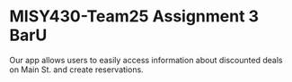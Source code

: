 MISY430-Team25 Assignment 3
BarU
==============
Our app allows users to easily access information about discounted deals on Main St. and create reservations.
